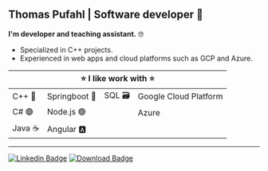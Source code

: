 ## Thomas Pufahl | Software developer 🚀 

**I'm developer and teaching assistant.** 🤓

* Specialized in C++ projects.
* Experienced in web apps and cloud platforms such as GCP and Azure. 

<table >
    <thead>
        <tr>
            <th colspan="4"> ⭐ I like work with ⭐ </th>
        </tr>
    </thead>
    <tbody>
        <tr>
            <td>C++ 🔵 </td>
            <td>Springboot 🍃 </td>
            <td>SQL 🗃️ </td>
            <td>Google Cloud Platform</td>
        </tr>
		<tr>
            <td>C# 🟣 </td>
            <td>Node.js 🟢 </td>
            <td></td>
            <td>Azure</td>
        </tr>
		<tr>
            <td>Java ☕ </td>
            <td>Angular 🅰️ </td>
            <td></td>
            <td></td>
        </tr>
    </tbody>
</table>

---
[![Linkedin Badge](https://img.shields.io/badge/-thomaspufahl-0e76a8?style=flat&labelColor=0e76a8&logo=linkedin&logoColor=white)](https://www.linkedin.com/in/thomaspufahl/) [![Download Badge](https://img.shields.io/badge/-resume-d20001?style=flat&labelColor=d20001&logo=DocuSign&logoColor=white)](https://resume-download.azurewebsites.net/resume)
